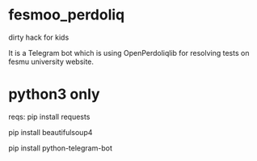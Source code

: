 # fesmoo_perdoliq
dirty hack for kids

It is a Telegram bot which is using OpenPerdoliqlib for resolving tests on fesmu university website.


# python3 only
reqs:
pip install requests

pip install beautifulsoup4

pip install python-telegram-bot
